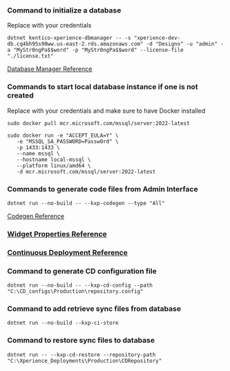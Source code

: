 ### Command to initialize a database

Replace with your credentials

`dotnet kentico-xperience-dbmanager -- -s "xperience-dev-db.cq4bh95s90ww.us-east-2.rds.amazonaws.com" -d "Designo" -u "admin" -a "MyStr0ngPa$$word" -p "MyStr0ngPa$$word" --license-file "./license.txt"`

[Database Manager Reference](https://docs.xperience.io/xp/developers-and-admins/installation)

### Commands to start local database instance if one is not created

Replace with your credentials and make sure to have Docker installed

`sudo docker pull mcr.microsoft.com/mssql/server:2022-latest`

```
sudo docker run -e "ACCEPT_EULA=Y" \
   -e "MSSQL_SA_PASSWORD=Passw0rd" \
   -p 1433:1433 \
   --name mssql \
   --hostname local-mssql \
   --platform linux/amd64 \
   -d mcr.microsoft.com/mssql/server:2022-latest
```

### Commands to generate code files from Admin Interface

`dotnet run --no-build -- --kxp-codegen --type "All"`

[Codegen Reference](https://docs.xperience.io/xp/developers-and-admins/api/generate-code-files-for-system-objects)

### [Widget Properties Reference](https://docs.xperience.io/xp/developers-and-admins/customization/extend-the-administration-interface/ui-form-components/reference-admin-ui-form-components)

### [Continuous Deployment Reference](https://docs.xperience.io/xp/developers-and-admins/ci-cd/continuous-deployment)

### Command to generate CD configuration file

`dotnet run --no-build -- --kxp-cd-config --path "C:\CD_configs\Production\repository.config"`

### Command to add retrieve sync files from database

`dotnet run --no-build --kxp-ci-store`

### Command to restore sync files to database

`dotnet run -- --kxp-cd-restore --repository-path "C:\Xperience_Deployments\Production\CDRepository"`
